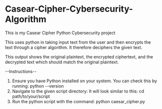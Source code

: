 # Casear-Cipher-Cybersecurity-Algorithm
This is my Casear Cipher Python Cybersecurity project


This uses python in taking input text from the user and then encrypts the text through a cipher algorithm. It therefore deciphers the given text. 

This output shows the original plaintext, the encrypted ciphertext, and the decrypted text which should match the original plaintext.

--Instructions--
1. Ensure you have Python installed on your system. You can check this by running: python --version
2. Navigate to the given script directory: It will look similar to this: cd path/to/your/script
3. Run the python script with the command: python caesar_cipher.py
